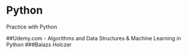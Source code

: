 # Python
Practice with Python

##Udemy.com - Algorithms and Data Structures & Machine Learning in Python
###Balazs Holczer
